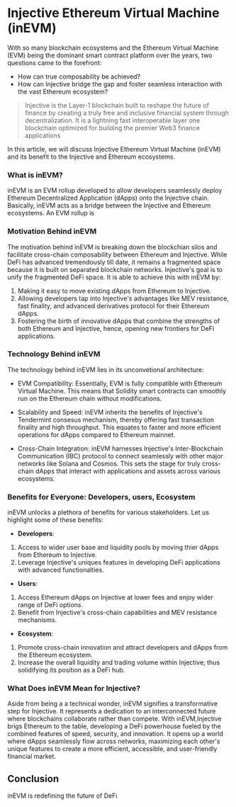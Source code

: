# Injective Ethereum Virtual Machine (inEVM)

With so many blockchain ecosystems and the Ethereum Virtual Machine (EVM) being the dominant smart contract platform over the years, two questions came to the forefront:
* How can true composability be achieved?
* How can Injective bridge the gap and foster seamless interaction with the vast Ethereum ecosystem?

> Injective is the Layer-1 blockchain built to reshape the future of finance by creating a truly free and inclusive financial system through decentralization. It is a lightning fast interoperable layer one blockchain optimized for building the premier Web3 finance applications


In this article, we will discuss Injective Ethereum Virtual Machine (inEVM) and its benefit to the Injective and Ethereum ecosystems.

### What is inEVM?  
inEVM is an EVM rollup developed to allow developers seamlessly deploy Ethereum Decentralized Application (dApps) onto the Injective chain. Basically, inEVM acts as a bridge between the Injective and Ethereum ecosystems. 
An EVM rollup is 


### Motivation Behind inEVM  
The motivation behind inEVM is breaking down the blockchian silos and facilitate cross-chain composability between Ethereum and Injective. While DeFi has advanced tremendously till date, it remains a fragmented space because it is built on separated blockchain networks. Injective's goal is to unify the fragmented DeFi space. It is able to achieve this with inEVM by:  

1. Making it easy to move existing dApps from Ethereum to Injective.  
2. Allowing developers tap into Injective's advantages like MEV resistance, fast finality, and advanced derivatives protocol for their Ethereum dApps.  
3. Fostering the birth of innovative dApps that combine the strengths of both Ethereum and Injective, hence, opening new frontiers for DeFi applications. 

### Technology Behind inEVM  
The technology behind inEVM lies in its unconvetional architecture:  
* EVM Compatibility: Essentially, EVM is fully compatible with Ethereum Virtual Machine. This means that Solidity smart contracts can smoothly run on the Ethereum chain without modifications.  

* Scalability and Speed: inEVM inherits the benefits of Injective's Tendermint consesus mechanism, thereby offering fast transaction finality and high throughput. This equates to faster and more efficient operations for dApps compared to Ethereum mainnet.  

* Cross-Chain Integration: inEVM harnesses Injective's Inter-Blockchain Communication (IBC) protocol to connect seamlessly with other major networks like Solana and Cosmos. This sets the stage for truly cross-chain dApps that interact with applications and assets across various ecosystems. 

### Benefits for Everyone: Developers, users, Ecosystem  
inEVM unlocks a plethora of benefits for various stakeholders. Let us highlight some of these benefits: 

* **Developers**: 
1. Access to wider user base and liquidity pools by moving thier dApps from Ethereum to Injective. 
2. Leverage Injective's uniques features in developing DeFi applications with advanced functionalties.

* **Users**: 
1. Access Ethereum dApps on Injective at lower fees and enjoy wider range of DeFi options. 
2. Benefit from Injective's cross-chain capabilities and MEV resistance mechanisms. 

* **Ecosystem**: 
1. Promote cross-chain innovation and attract developers and dApps from the Ethereum ecosystem. 
2. Increase the overall liquidity and trading volume within Injective; thus solidifying its position as a DeFi hub. 

### What Does inEVM Mean for Injective? 
Aside from being a a technical wonder, inEVM signifies a transformative step for Injective. It represents a dedication to an interconnected future where blockchains collaborate rather than compete. 
With inEVM,Injective brigs Ethereum to the table, developing a DeFi powerhouse fueled by the combined features of speed, security, and innovation. It opens up a world where dApps seamlessly flow across networks, maximizing each other's unique features to create a more efficient, accessible, and user-friendly financial market. 

## Conclusion 
inEVM is redefining the future of DeFi